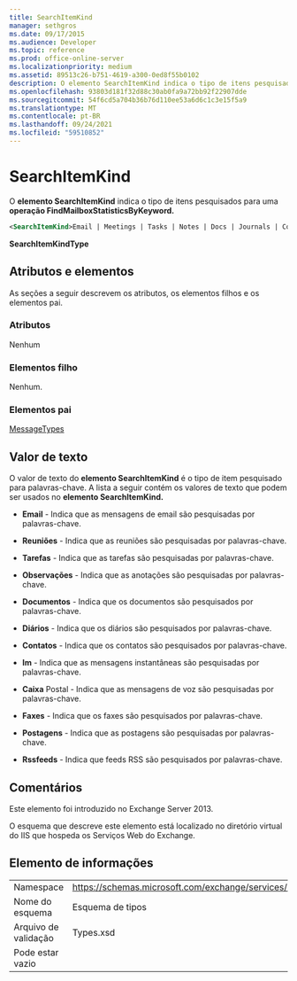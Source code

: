 ```yaml
---
title: SearchItemKind
manager: sethgros
ms.date: 09/17/2015
ms.audience: Developer
ms.topic: reference
ms.prod: office-online-server
ms.localizationpriority: medium
ms.assetid: 89513c26-b751-4619-a300-0ed8f55b0102
description: O elemento SearchItemKind indica o tipo de itens pesquisados para uma operação FindMailboxStatisticsByKeyword.
ms.openlocfilehash: 93803d181f32d88c30ab0fa9a72bb92f22907dde
ms.sourcegitcommit: 54f6cd5a704b36b76d110ee53a6d6c1c3e15f5a9
ms.translationtype: MT
ms.contentlocale: pt-BR
ms.lasthandoff: 09/24/2021
ms.locfileid: "59510852"
---
```

# <a name="searchitemkind"></a>SearchItemKind

O **elemento SearchItemKind** indica o tipo de itens pesquisados para uma **operação FindMailboxStatisticsByKeyword.** 
  
```XML
<SearchItemKind>Email | Meetings | Tasks | Notes | Docs | Journals | Contacts | Im | Voicemail | Faxes | Posts | Rssfeeds</SearchItemKind>
```

 **SearchItemKindType**
## <a name="attributes-and-elements"></a>Atributos e elementos

As seções a seguir descrevem os atributos, os elementos filhos e os elementos pai.
  
### <a name="attributes"></a>Atributos

Nenhum
  
### <a name="child-elements"></a>Elementos filho

Nenhum.
  
### <a name="parent-elements"></a>Elementos pai

[MessageTypes](messagetypes.md)
  
## <a name="text-value"></a>Valor de texto

O valor de texto do **elemento SearchItemKind** é o tipo de item pesquisado para palavras-chave. A lista a seguir contém os valores de texto que podem ser usados no **elemento SearchItemKind.** 
  
- **Email** - Indica que as mensagens de email são pesquisadas por palavras-chave. 
    
- **Reuniões** - Indica que as reuniões são pesquisadas por palavras-chave. 
    
- **Tarefas** - Indica que as tarefas são pesquisadas por palavras-chave. 
    
- **Observações** - Indica que as anotações são pesquisadas por palavras-chave. 
    
- **Documentos** - Indica que os documentos são pesquisados por palavras-chave. 
    
- **Diários** - Indica que os diários são pesquisados por palavras-chave. 
    
- **Contatos** - Indica que os contatos são pesquisados por palavras-chave. 
    
- **Im** - Indica que as mensagens instantâneas são pesquisadas por palavras-chave. 
    
- **Caixa** Postal - Indica que as mensagens de voz são pesquisadas por palavras-chave. 
    
- **Faxes** - Indica que os faxes são pesquisados por palavras-chave. 
    
- **Postagens** - Indica que as postagens são pesquisadas por palavras-chave. 
    
- **Rssfeeds** - Indica que feeds RSS são pesquisados por palavras-chave. 
    
## <a name="remarks"></a>Comentários

Este elemento foi introduzido no Exchange Server 2013.
  
O esquema que descreve este elemento está localizado no diretório virtual do IIS que hospeda os Serviços Web do Exchange.
  
## <a name="element-information"></a>Elemento de informações

|||
|:-----|:-----|
|Namespace  <br/> |https://schemas.microsoft.com/exchange/services/2006/types  <br/> |
|Nome do esquema  <br/> |Esquema de tipos  <br/> |
|Arquivo de validação  <br/> |Types.xsd  <br/> |
|Pode estar vazio  <br/> ||
   

